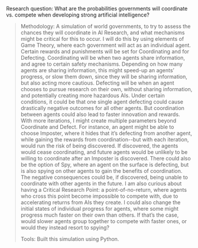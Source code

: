 Research question: What are the probabilities governments will coordinate vs. compete when developing strong artificial intelligence?
>
> Methodology: A simulation of world governments, to try
> to assess the chances they will coordinate in AI Research, and what
> mechanisms might be critical for this to occur. I will do this by
> using elements of Game Theory, where each government will act as an
> individual agent. Certain rewards and punishments will be set for
> Coordinating and for Defecting. Coordinating will be when two agents
> share information, and agree to certain safety mechanisms. Depending
> on how many agents are sharing information, this might speed-up an
> agents’ progress, or slow them down, since they will be sharing
> information, but also acting more cautious. Defecting will be when an
> agent chooses to pursue research on their own, without sharing
> information, and potentially creating more hazardous AIs. Under
> certain conditions, it could be that one single agent defecting could
> cause drastically negative outcomes for all other agents. But
> coordination between agents could also lead to faster innovation and
> rewards. With more iterations, I might create multiple parameters
> beyond Coordinate and Defect. For instance, an agent might be able to
> choose Imposter, where it hides that it’s defecting from another
> agent, while gaining the rewards from coordination--but with each
> iteration, would run the risk of being discovered. If discovered, the
> agents would cease coordinating, and future agents would be unlikely
> to be willing to coordinate after an Imposter is discovered. There
> could also be the option of Spy, where an agent on the surface is
> defecting, but is also spying on other agents to gain the benefits of
> coordination. The negative consequences could be, if discovered, being
> unable to coordinate with other agents in the future. I am also
> curious about having a Critical Research Point: a point-of-no-return,
> where agents who cross this point become impossible to compete with,
> due to accelerating returns from AIs they create. I could also change
> the initial states of individual progress for agents, where some might
> progress much faster on their own than others. If that’s the case,
> would slower agents group together to compete with faster ones, or
> would they instead resort to spying?
>
> Tools: Built this simulation using Python.